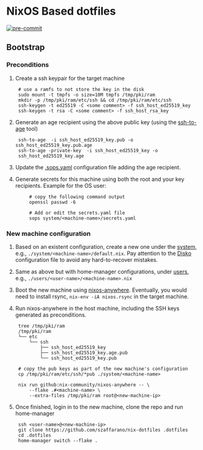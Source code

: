 # NixOS Based dotfiles

[![pre-commit](https://github.com/szaffarano/nix-dotfiles/actions/workflows/pre-commit.yml/badge.svg)](https://github.com/szaffarano/nix-dotfiles/actions/workflows/pre-commit.yml)

## Bootstrap

### Preconditions

1. Create a ssh keypair for the target machine

        # use a ramfs to not store the key in the disk
        sudo mount -t tmpfs -o size=10M tmpfs /tmp/pki/ram
        mkdir -p /tmp/pki/ram/etc/ssh && cd /tmp/pki/ram/etc/ssh
        ssh-keygen -t ed25519 -C <some comment> -f ssh_host_ed25519_key
        ssh-keygen -t rsa -C <some comment> -f ssh_host_rsa_key
1. Generate an age recipient using the above public key (using the
[ssh-to-age](https://github.com/Mic92/ssh-to-age) tool)

        ssh-to-age  -i ssh_host_ed25519_key.pub -o ssh_host_ed25519_key.pub.age
        ssh-to-age -private-key  -i ssh_host_ed25519_key -o
        ssh_host_ed25519_key.age
1. Update the [.sops.yaml](./.sops.yaml) configuration file adding the age
   recipient.
1. Generate secrets for this machine using both the root and your key
   recipients.  Example for the OS user:

            # copy the following command output
            openssl passwd -6

            # Add or edit the secrets.yaml file
            sops system/<machine-name>/secrets.yaml

### New machine configuration

1. Based on an existent configuration, create a new one under the
   [system](./system), e.g., `./system/<machine-name>/default.nix`. Pay
attention to the [Disko](https://github.com/nix-community/disko) configuration
file to avoid any hard-to-recover mistakes.
1. Same as above but with home-manager configurations, under [users](./users),
   e.g., `./users/<user-name>/<machine-name>.nix`
1. Boot the new machine using
   [nixos-anywhere](https://github.com/nix-community/nixos-anywhere).
Eventually, you would need to install rsync, `nix-env -iA nixos.rsync` in the
target machine.
1. Run nixos-anywhere in the host machine, including the SSH keys generated as
   preconditions.

        tree /tmp/pki/ram
        /tmp/pki/ram
        └── etc
            └── ssh
                ├── ssh_host_ed25519_key
                ├── ssh_host_ed25519_key.age.pub
                └── ssh_host_ed25519_key.pub

        # copy the pub keys as part of the new machine's configuration
        cp /tmp/pki/ram/etc/ssh/*pub ./system/<machine-name>

        nix run github:nix-community/nixos-anywhere -- \
            --flake .#<machine-name> \
            --extra-files /tmp/pki/ram root@<new-machine-ip>
1. Once finished, login in to the new machine, clone the repo and run home-manager

        ssh <user-name>@<new-machine-ip>
        git clone https://github.com/szaffarano/nix-dotfiles .dotfiles
        cd .dotfiles
        home-manager switch --flake .
